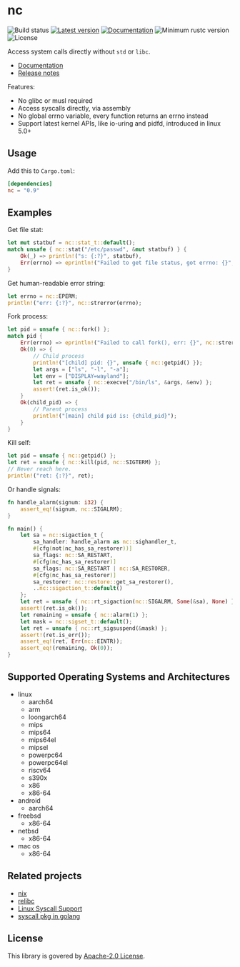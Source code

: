 
# nc

![Build status](https://github.com/xushaohua/nc/actions/workflows/rust.yml/badge.svg)
[![Latest version](https://img.shields.io/crates/v/nc.svg)](https://crates.io/crates/nc)
[![Documentation](https://docs.rs/nc/badge.svg)](https://docs.rs/nc)
![Minimum rustc version](https://img.shields.io/badge/rustc-1.63+-yellow.svg)
![License](https://img.shields.io/crates/l/nc.svg)

Access system calls directly without `std` or `libc`.

- [Documentation](https://docs.rs/nc)
- [Release notes](https://github.com/xushaohua/nc/tags)

Features:
- No glibc or musl required
- Access syscalls directly, via assembly
- No global errno variable, every function returns an errno instead
- Support latest kernel APIs, like io-uring and pidfd, introduced in linux 5.0+

## Usage

Add this to `Cargo.toml`:
```toml
[dependencies]
nc = "0.9"
```

## Examples

Get file stat:
```rust
let mut statbuf = nc::stat_t::default();
match unsafe { nc::stat("/etc/passwd", &mut statbuf) } {
    Ok(_) => println!("s: {:?}", statbuf),
    Err(errno) => eprintln!("Failed to get file status, got errno: {}", errno),
}
```

Get human-readable error string:
```rust
let errno = nc::EPERM;
println!("err: {:?}", nc::strerror(errno);
```

Fork process:
```rust
let pid = unsafe { nc::fork() };
match pid {
    Err(errno) => eprintln!("Failed to call fork(), err: {}", nc::strerror(errno)),
    Ok(0) => {
        // Child process
        println!("[child] pid: {}", unsafe { nc::getpid() });
        let args = ["ls", "-l", "-a"];
        let env = ["DISPLAY=wayland"];
        let ret = unsafe { nc::execve("/bin/ls", &args, &env) };
        assert!(ret.is_ok());
    }
    Ok(child_pid) => {
        // Parent process
        println!("[main] child pid is: {child_pid}");
    }
}
```

Kill self:
```rust
let pid = unsafe { nc::getpid() };
let ret = unsafe { nc::kill(pid, nc::SIGTERM) };
// Never reach here.
println!("ret: {:?}", ret);
```

Or handle signals:
```rust
fn handle_alarm(signum: i32) {
    assert_eq!(signum, nc::SIGALRM);
}

fn main() {
    let sa = nc::sigaction_t {
        sa_handler: handle_alarm as nc::sighandler_t,
        #[cfg(not(nc_has_sa_restorer))]
        sa_flags: nc::SA_RESTART,
        #[cfg(nc_has_sa_restorer)]
        sa_flags: nc::SA_RESTART | nc::SA_RESTORER,
        #[cfg(nc_has_sa_restorer)]
        sa_restorer: nc::restore::get_sa_restorer(),
        ..nc::sigaction_t::default()
    };
    let ret = unsafe { nc::rt_sigaction(nc::SIGALRM, Some(&sa), None) };
    assert!(ret.is_ok());
    let remaining = unsafe { nc::alarm(1) };
    let mask = nc::sigset_t::default();
    let ret = unsafe { nc::rt_sigsuspend(&mask) };
    assert!(ret.is_err());
    assert_eq!(ret, Err(nc::EINTR));
    assert_eq!(remaining, Ok(0));
}
```

## Supported Operating Systems and Architectures

- linux
  - aarch64
  - arm
  - loongarch64
  - mips
  - mips64
  - mips64el
  - mipsel
  - powerpc64
  - powerpc64el
  - riscv64
  - s390x
  - x86
  - x86-64
- android
  - aarch64
- freebsd
  - x86-64
- netbsd
  - x86-64
- mac os
  - x86-64

## Related projects

- [nix](https://github.com/nix-rust/nix)
- [relibc](https://gitlab.redox-os.org/redox-os/relibc.git)
- [Linux Syscall Support](https://chromium.googlesource.com/linux-syscall-support)
- [syscall pkg in golang](https://github.com/golang/go/tree/master/src/syscall)

## License

This library is govered by [Apache-2.0 License](LICENSE).
